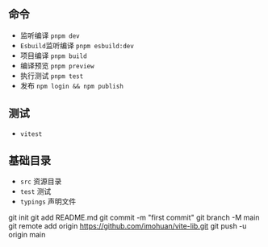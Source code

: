 ## 命令

- 监听编译 `pnpm dev`
- `Esbuild`监听编译 `pnpm esbuild:dev`
- 项目编译 `pnpm build`
- 编译预览 `pnpm preview`
- 执行测试 `pnpm test`
- 发布 `npm login && npm publish`

## 测试
- `vitest`

## 基础目录

- `src` 资源目录
- `test` 测试
- `typings` 声明文件


git init
git add README.md
git commit -m "first commit"
git branch -M main
git remote add origin https://github.com/imohuan/vite-lib.git
git push -u origin main